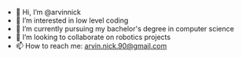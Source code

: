 - 👋 Hi, I’m @arvinnick
- 👀 I’m interested in low level coding
- 🌱 I’m currently pursuing my bachelor's degree in computer science
- 💞️ I’m looking to collaborate on robotics projects
- 📫 How to reach me: arvin.nick.90@gmail.com

<!---
arvinnick/arvinnick is a ✨ special ✨ repository because its `README.md` (this file) appears on your GitHub profile.
You can click the Preview link to take a look at your changes.
--->
